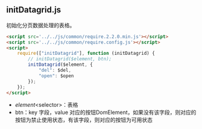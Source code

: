 ## initDatagrid.js

初始化分页数据处理的表格。
```html
<script src='../../js/common/require.2.2.0.min.js'></script>
<script src='../../js/common/require.config.js'></script>
<script>
	require(["initDatagrid"], function (initDatagrid) {
		// initDatagrid($element, btn);
		initDatagrid($element, {
			"del": $del,
			"open": $open
		});
	});
</script>
```
* $element<$selector>：表格
* btn<Object>：key 字段，value 对应的按钮DomElement，如果没有该字段，则对应的按钮为禁止使用状态，有该字段，则对应的按钮为可用状态